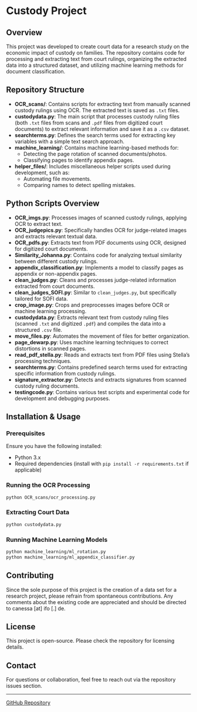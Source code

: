 # Custody Project

## Overview
This project was developed to create court data for a research study on the economic impact of custody on families. The repository contains code for processing and extracting text from court rulings, organizing the extracted data into a structured dataset, and utilizing machine learning methods for document classification.

## Repository Structure

- **OCR_scans/**: Contains scripts for extracting text from manually scanned custody rulings using OCR. The extracted text is saved as `.txt` files.
- **custodydata.py**: The main script that processes custody ruling files (both `.txt` files from scans and `.pdf` files from digitized court documents) to extract relevant information and save it as a `.csv` dataset.
- **searchterms.py**: Defines the search terms used for extracting key variables with a simple text search approach.
- **machine_learning/**: Contains machine learning-based methods for:
  - Detecting the page rotation of scanned documents/photos.
  - Classifying pages to identify appendix pages.
- **helper_files/**: Includes miscellaneous helper scripts used during development, such as:
  - Automating file movements.
  - Comparing names to detect spelling mistakes.

## Python Scripts Overview

- **OCR_imgs.py**: Processes images of scanned custody rulings, applying OCR to extract text.
- **OCR_judgepics.py**: Specifically handles OCR for judge-related images and extracts relevant textual data.
- **OCR_pdfs.py**: Extracts text from PDF documents using OCR, designed for digitized court documents.
- **Similarity_Johanna.py**: Contains code for analyzing textual similarity between different custody rulings.
- **appendix_classification.py**: Implements a model to classify pages as appendix or non-appendix pages.
- **clean_judges.py**: Cleans and processes judge-related information extracted from court documents.
- **clean_judges_SOFI.py**: Similar to `clean_judges.py`, but specifically tailored for SOFI data.
- **crop_image.py**: Crops and preprocesses images before OCR or machine learning processing.
- **custodydata.py**: Extracts relevant text from custody ruling files (scanned `.txt` and digitized `.pdf`) and compiles the data into a structured `.csv` file.
- **move_files.py**: Automates the movement of files for better organization.
- **page_dewarp.py**: Uses machine learning techniques to correct distortions in scanned pages.
- **read_pdf_stella.py**: Reads and extracts text from PDF files using Stella’s processing techniques.
- **searchterms.py**: Contains predefined search terms used for extracting specific information from custody rulings.
- **signature_extractor.py**: Detects and extracts signatures from scanned custody ruling documents.
- **testingcode.py**: Contains various test scripts and experimental code for development and debugging purposes.

## Installation & Usage

### Prerequisites
Ensure you have the following installed:
- Python 3.x
- Required dependencies (install with `pip install -r requirements.txt` if applicable)

### Running the OCR Processing
```bash
python OCR_scans/ocr_processing.py
```

### Extracting Court Data
```bash
python custodydata.py
```

### Running Machine Learning Models
```bash
python machine_learning/ml_rotation.py
python machine_learning/ml_appendix_classifier.py
```

## Contributing
Since the sole purpose of this project is the creation of a data set for a research project, please refrain from spontaneous contributions. Any comments about the existing code are appreciated and should be directed to canessa [at] ifo [.] de.

## License
This project is open-source. Please check the repository for licensing details.

## Contact
For questions or collaboration, feel free to reach out via the repository issues section.

---
[GitHub Repository](https://github.com/scanessa/custodyproject/tree/main)
